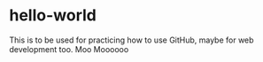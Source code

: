 # hello-world
This is to be used for practicing how to use GitHub, maybe for web development too. 
Moo Moooooo
